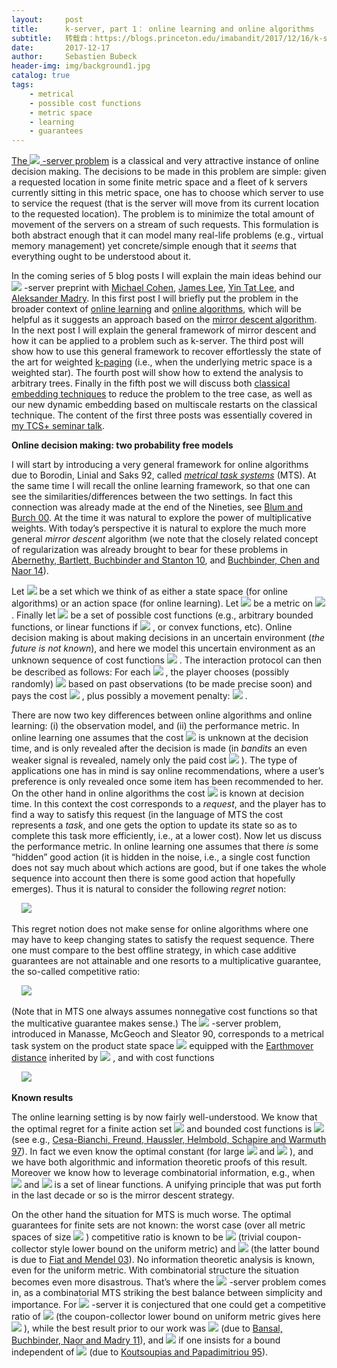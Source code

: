 ```yaml
---
layout:     post
title:      k-server, part 1： online learning and online algorithms
subtitle:   转载自：https://blogs.princeton.edu/imabandit/2017/12/16/k-server-part-1-online-learning-and-online-algorithms/
date:       2017-12-17
author:     Sebastien Bubeck
header-img: img/background1.jpg
catalog: true
tags:
    - metrical
    - possible cost functions
    - metric space
    - learning
    - guarantees
---
```


[The ![](https://i2.wp.com/blogs.princeton.edu/imabandit/wp-content/ql-cache/quicklatex.com-9dc53f8ecc1bcf15020c6df4c12f1c27_l3.png?resize=9%2C13&ssl=1)
-server problem](https://en.wikipedia.org/wiki/K-server_problem) is a classical and very attractive instance of online decision making. The decisions to be made in this problem are simple: given a requested location in some finite metric space and a fleet of k servers currently sitting in this metric space, one has to choose which server to use to service the request (that is the server will move from its current location to the requested location). The problem is to minimize the total amount of movement of the servers on a stream of such requests. This formulation is both abstract enough that it can model many real-life problems (e.g., virtual memory management) yet concrete/simple enough that it *seems* that everything ought to be understood about it.

In the coming series of 5 blog posts I will explain the main ideas behind our ![](https://i2.wp.com/blogs.princeton.edu/imabandit/wp-content/ql-cache/quicklatex.com-9dc53f8ecc1bcf15020c6df4c12f1c27_l3.png?resize=9%2C13&ssl=1)
-server preprint with [Michael Cohen](https://scholar.google.com/citations?user=t3kDJHQAAAAJ&hl=en), [James Lee](https://homes.cs.washington.edu/~jrl), [Yin Tat Lee](http://yintat.com/), and [Aleksander Madry](http://people.csail.mit.edu/madry). In this first post I will briefly put the problem in the broader context of [online learning](https://en.wikipedia.org/wiki/Online_machine_learning) and [online algorithms](https://en.wikipedia.org/wiki/Online_algorithm), which will be helpful as it suggests an approach based on the [mirror descent algorithm](https://blogs.princeton.edu/imabandit/2013/04/16/orf523-mirror-descent-part-iii). In the next post I will explain the general framework of mirror descent and how it can be applied to a problem such as k-server. The third post will show how to use this general framework to recover effortlessly the state of the art for weighted [k-paging](https://en.wikipedia.org/wiki/Paging) (i.e., when the underlying metric space is a weighted star). The fourth post will show how to extend the analysis to arbitrary trees. Finally in the fifth post we will discuss both [classical embedding techniques](https://tcsmath.org/2010/06/19/random-partitions-of-metric-spaces) to reduce the problem to the tree case, as well as our new dynamic embedding based on multiscale restarts on the classical technique. The content of the first three posts was essentially covered in [my TCS+ seminar talk](https://www.youtube.com/watch?v=UAfo90a4Cg0&t=2056s).

**Online decision making: two probability free models**

I will start by introducing a very general framework for online algorithms due to Borodin, Linial and Saks 92, called [*metrical task systems*](https://en.wikipedia.org/wiki/Metrical_task_system) (MTS). At the same time I will recall the online learning framework, so that one can see the similarities/differences between the two settings. In fact this connection was already made at the end of the Nineties, see [Blum and Burch 00](http://www.win.tue.nl/~nikhil/AU16/reading/blum-burch-learning.pdf). At the time it was natural to explore the power of multiplicative weights. With today’s perspective it is natural to explore the much more general *mirror descent* algorithm (we note that the closely related concept of regularization was already brought to bear for these problems in [Abernethy, Bartlett, Buchbinder and Stanton 10](http://web.eecs.umich.edu/~jabernet/alt-mts.pdf), and [Buchbinder, Chen and Naor 14](http://epubs.siam.org/doi/pdf/10.1137/1.9781611973402.32)).

Let ![](https://i2.wp.com/blogs.princeton.edu/imabandit/wp-content/ql-cache/quicklatex.com-2453362c766504f3c3806fed710a5337_l3.png?resize=16%2C12&ssl=1)
 be a set which we think of as either a state space (for online algorithms) or an action space (for online learning). Let ![](https://i2.wp.com/blogs.princeton.edu/imabandit/wp-content/ql-cache/quicklatex.com-ef6965453c87cda7872c06b350e81478_l3.png?resize=10%2C13&ssl=1)
 be a metric on ![](https://i2.wp.com/blogs.princeton.edu/imabandit/wp-content/ql-cache/quicklatex.com-2453362c766504f3c3806fed710a5337_l3.png?resize=16%2C12&ssl=1)
. Finally let ![](https://i2.wp.com/blogs.princeton.edu/imabandit/wp-content/ql-cache/quicklatex.com-cbe4f0b0f5a53d3e96c3f88bb901d9eb_l3.png?resize=59%2C16&ssl=1)
 be a set of possible cost functions (e.g., arbitrary bounded functions, or linear functions if ![](https://i1.wp.com/blogs.princeton.edu/imabandit/wp-content/ql-cache/quicklatex.com-ed1cedcf529f324e0678612cd0801e3b_l3.png?resize=65%2C16&ssl=1)
, or convex functions, etc). Online decision making is about making decisions in an uncertain environment (*the future is not known*), and here we model this uncertain environment as an unknown sequence of cost functions ![](https://i1.wp.com/blogs.princeton.edu/imabandit/wp-content/ql-cache/quicklatex.com-07d09bc69304728a5f4d7d20ff1b2bd3_l3.png?resize=105%2C16&ssl=1)
. The interaction protocol can then be described as follows: For each ![](https://i0.wp.com/blogs.princeton.edu/imabandit/wp-content/ql-cache/quicklatex.com-7b76dad5c52f9b6270c6518a4bc657ea_l3.png?resize=49%2C18&ssl=1)
, the player chooses (possibly randomly) ![](https://i0.wp.com/blogs.princeton.edu/imabandit/wp-content/ql-cache/quicklatex.com-7e7ee722fa27f61224c394166e316c61_l3.png?resize=54%2C15&ssl=1)
 based on past observations (to be made precise soon) and pays the cost ![](https://i2.wp.com/blogs.princeton.edu/imabandit/wp-content/ql-cache/quicklatex.com-2eb130668330e78383f1fd5719ffb5b5_l3.png?resize=78%2C18&ssl=1)
, plus possibly a movement penalty: ![](https://i1.wp.com/blogs.princeton.edu/imabandit/wp-content/ql-cache/quicklatex.com-8e179921204d72c7920449ccf8d5f39c_l3.png?resize=79%2C18&ssl=1)
.

There are now two key differences between online algorithms and online learning: (i) the observation model, and (ii) the performance metric. In online learning one assumes that the cost ![](https://i2.wp.com/blogs.princeton.edu/imabandit/wp-content/ql-cache/quicklatex.com-9845b6b2f038ab88eb360832403e4ff5_l3.png?resize=13%2C11&ssl=1)
 is unknown at the decision time, and is only revealed after the decision is made (in *bandits* an even weaker signal is revealed, namely only the paid cost ![](https://i1.wp.com/blogs.princeton.edu/imabandit/wp-content/ql-cache/quicklatex.com-2386c8e739c9c7a4b54b88f35014ed9f_l3.png?resize=42%2C18&ssl=1)
). The type of applications one has in mind is say online recommendations, where a user’s preference is only revealed once some item has been recommended to her. On the other hand in online algorithms the cost ![](https://i2.wp.com/blogs.princeton.edu/imabandit/wp-content/ql-cache/quicklatex.com-9845b6b2f038ab88eb360832403e4ff5_l3.png?resize=13%2C11&ssl=1)
 is known at decision time. In this context the cost corresponds to a *request*, and the player has to find a way to satisfy this request (in the language of MTS the cost represents a *task*, and one gets the option to update its state so as to complete this task more efficiently, i.e., at a lower cost). Now let us discuss the performance metric. In online learning one assumes that there *is* some “hidden” good action (it is hidden in the noise, i.e., a single cost function does not say much about which actions are good, but if one takes the whole sequence into account then there is some good action that hopefully emerges). Thus it is natural to consider the following *regret* notion:

     ![](https://i2.wp.com/blogs.princeton.edu/imabandit/wp-content/ql-cache/quicklatex.com-8423d9ed97eb2b1857865f81f65b2716_l3.png?resize=191%2C53&ssl=1)


This regret notion does not make sense for online algorithms where one may have to keep changing states to satisfy the request sequence. There one must compare to the best offline strategy, in which case additive guarantees are not attainable and one resorts to a multiplicative guarantee, the so-called competitive ratio:

     ![](https://i0.wp.com/blogs.princeton.edu/imabandit/wp-content/ql-cache/quicklatex.com-edd845a97f35f23d5d5a1ec6e9311ee2_l3.png?resize=457%2C53&ssl=1)


(Note that in MTS one always assumes nonnegative cost functions so that the multicative guarantee makes sense.) The ![](https://i2.wp.com/blogs.princeton.edu/imabandit/wp-content/ql-cache/quicklatex.com-9dc53f8ecc1bcf15020c6df4c12f1c27_l3.png?resize=9%2C13&ssl=1)
-server problem, introduced in Manasse, McGeoch and Sleator 90, corresponds to a metrical task system on the product state space ![](https://i2.wp.com/blogs.princeton.edu/imabandit/wp-content/ql-cache/quicklatex.com-f4f07befd8b18bfbbe04d8aa59ec8107_l3.png?resize=23%2C15&ssl=1)
 equipped with the [Earthmover distance](https://en.wikipedia.org/wiki/Earth_mover%27s_distance) inherited by ![](https://i0.wp.com/blogs.princeton.edu/imabandit/wp-content/ql-cache/quicklatex.com-915a38cf3b448b9650171dda00b44280_l3.png?resize=44%2C18&ssl=1)
, and with cost functions

     ![](https://i0.wp.com/blogs.princeton.edu/imabandit/wp-content/ql-cache/quicklatex.com-47f1adb64975bb52101fe12f1dc12226_l3.png?resize=439%2C22&ssl=1)


**Known results**

The online learning setting is by now fairly well-understood. We know that the optimal regret for a finite action set ![](https://i0.wp.com/blogs.princeton.edu/imabandit/wp-content/ql-cache/quicklatex.com-9cc031e2a4063ef979f76fdeeb0a7b56_l3.png?resize=59%2C18&ssl=1)
 and bounded cost functions is ![](https://i1.wp.com/blogs.princeton.edu/imabandit/wp-content/ql-cache/quicklatex.com-c269c839641da56c1651969a2ad31bb8_l3.png?resize=108%2C22&ssl=1)
 (see e.g., [Cesa-Bianchi, Freund, Haussler, Helmbold, Schapire and Warmuth 97](https://dl.acm.org/citation.cfm?doid=258128.258179)). In fact we even know the optimal constant (for large ![](https://i2.wp.com/blogs.princeton.edu/imabandit/wp-content/ql-cache/quicklatex.com-a63eb5ff0272d3119fa684be6e7acce8_l3.png?resize=11%2C8&ssl=1)
 and ![](https://i1.wp.com/blogs.princeton.edu/imabandit/wp-content/ql-cache/quicklatex.com-58f18d11e5ffdd11dd9095c427922c8b_l3.png?resize=13%2C12&ssl=1)
), and we have both algorithmic and information theoretic proofs of this result. Moreover we know how to leverage combinatorial information, e.g., when ![](https://i2.wp.com/blogs.princeton.edu/imabandit/wp-content/ql-cache/quicklatex.com-0303d49c5e13db4b67916dbb938a3b36_l3.png?resize=91%2C20&ssl=1)
 and ![](https://i0.wp.com/blogs.princeton.edu/imabandit/wp-content/ql-cache/quicklatex.com-28cf3bfa5ba16a20a138e948e9deb9aa_l3.png?resize=10%2C12&ssl=1)
 is a set of linear functions. A unifying principle that was put forth in the last decade or so is the mirror descent strategy.

On the other hand the situation for MTS is much worse. The optimal guarantees for finite sets are not known: the worst case (over all metric spaces of size ![](https://i2.wp.com/blogs.princeton.edu/imabandit/wp-content/ql-cache/quicklatex.com-a63eb5ff0272d3119fa684be6e7acce8_l3.png?resize=11%2C8&ssl=1)
) competitive ratio is known to be ![](https://i0.wp.com/blogs.princeton.edu/imabandit/wp-content/ql-cache/quicklatex.com-78b095623b5ea4feca400e2e27c9f21f_l3.png?resize=74%2C18&ssl=1)
 (trivial coupon-collector style lower bound on the uniform metric) and ![](https://i2.wp.com/blogs.princeton.edu/imabandit/wp-content/ql-cache/quicklatex.com-4e2771b0f9b0d90e90b94d355167552e_l3.png?resize=159%2C20&ssl=1)
 (the latter bound is due to [Fiat and Mendel 03](https://arxiv.org/abs/cs/0406034)). No information theoretic analysis is known, even for the uniform metric. With combinatorial structure the situation becomes even more disastrous. That’s where the ![](https://i2.wp.com/blogs.princeton.edu/imabandit/wp-content/ql-cache/quicklatex.com-9dc53f8ecc1bcf15020c6df4c12f1c27_l3.png?resize=9%2C13&ssl=1)
-server problem comes in, as a combinatorial MTS striking the best balance between simplicity and importance. For ![](https://i2.wp.com/blogs.princeton.edu/imabandit/wp-content/ql-cache/quicklatex.com-9dc53f8ecc1bcf15020c6df4c12f1c27_l3.png?resize=9%2C13&ssl=1)
-server it is conjectured that one could get a competitive ratio of ![](https://i2.wp.com/blogs.princeton.edu/imabandit/wp-content/ql-cache/quicklatex.com-aa3282f165dce006d9f76f4336115856_l3.png?resize=73%2C18&ssl=1)
 (the coupon-collector lower bound on uniform metric gives here ![](https://i0.wp.com/blogs.princeton.edu/imabandit/wp-content/ql-cache/quicklatex.com-984f7638f94ac8cd15e45608e0315753_l3.png?resize=72%2C18&ssl=1)
), while the best result prior to our work was ![](https://i1.wp.com/blogs.princeton.edu/imabandit/wp-content/ql-cache/quicklatex.com-cb999309dc651f4dbff6645f16427bf6_l3.png?resize=139%2C20&ssl=1)
 (due to [Bansal, Buchbinder, Naor and Madry 11](https://arxiv.org/abs/1110.1580v1)), and ![](https://i2.wp.com/blogs.princeton.edu/imabandit/wp-content/ql-cache/quicklatex.com-5978f80adc42c94bcdc874ab09e5d955_l3.png?resize=37%2C18&ssl=1)
 if one insists for a bound independent of ![](https://i2.wp.com/blogs.princeton.edu/imabandit/wp-content/ql-cache/quicklatex.com-a63eb5ff0272d3119fa684be6e7acce8_l3.png?resize=11%2C8&ssl=1)
 (due to [Koutsoupias and Papadimitriou 95](http://citeseerx.ist.psu.edu/showciting?cid=149659)).
